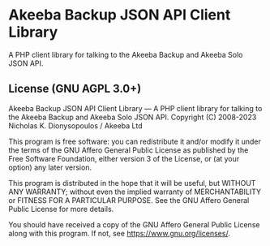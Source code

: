 # Akeeba Backup JSON API Client Library

A PHP client library for talking to the Akeeba Backup and Akeeba Solo JSON API.

## License (GNU AGPL 3.0+)

Akeeba Backup JSON API Client Library — A PHP client library for talking to the Akeeba Backup and Akeeba Solo JSON API.
Copyright (C) 2008-2023  Nicholas K. Dionysopoulos / Akeeba Ltd

This program is free software: you can redistribute it and/or modify
it under the terms of the GNU Affero General Public License as published by
the Free Software Foundation, either version 3 of the License, or
(at your option) any later version.

This program is distributed in the hope that it will be useful,
but WITHOUT ANY WARRANTY; without even the implied warranty of
MERCHANTABILITY or FITNESS FOR A PARTICULAR PURPOSE.  See the
GNU Affero General Public License for more details.

You should have received a copy of the GNU Affero General Public License
along with this program.  If not, see <https://www.gnu.org/licenses/>.